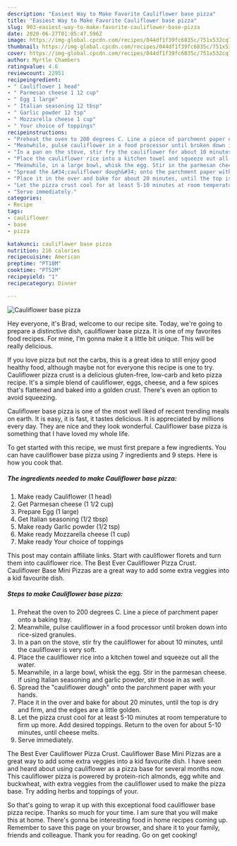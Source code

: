 ```yaml
---
description: "Easiest Way to Make Favorite Cauliflower base pizza"
title: "Easiest Way to Make Favorite Cauliflower base pizza"
slug: 903-easiest-way-to-make-favorite-cauliflower-base-pizza
date: 2020-06-27T01:05:47.596Z
image: https://img-global.cpcdn.com/recipes/044df1f39fc6835c/751x532cq70/cauliflower-base-pizza-recipe-main-photo.jpg
thumbnail: https://img-global.cpcdn.com/recipes/044df1f39fc6835c/751x532cq70/cauliflower-base-pizza-recipe-main-photo.jpg
cover: https://img-global.cpcdn.com/recipes/044df1f39fc6835c/751x532cq70/cauliflower-base-pizza-recipe-main-photo.jpg
author: Myrtle Chambers
ratingvalue: 4.6
reviewcount: 22951
recipeingredient:
- " Cauliflower 1 head"
- " Parmesan cheese 1 12 cup"
- " Egg 1 large"
- " Italian seasoning 12 tbsp"
- " Garlic powder 12 tsp"
- " Mozzarella cheese 1 cup"
- " Your choice of toppings"
recipeinstructions:
- "Preheat the oven to 200 degrees C. Line a piece of parchment paper onto a baking tray."
- "Meanwhile, pulse cauliflower in a food processor until broken down into rice-sized granules."
- "In a pan on the stove, stir fry the cauliflower for about 10 minutes, until the cauliflower is very soft."
- "Place the cauliflower rice into a kitchen towel and squeeze out all the water."
- "Meanwhile, in a large bowl, whisk the egg. Stir in the parmesan cheese. If using Italian seasoning and garlic powder, stir those in as well."
- "Spread the &#34;cauliflower dough&#34; onto the parchment paper with your hands."
- "Place it in the over and bake for about 20 minutes, until the top is dry and firm, and the edges are a little golden."
- "Let the pizza crust cool for at least 5-10 minutes at room temperature to firm up more. Add desired toppings. Return to the oven for about 5-10 minutes, until cheese melts."
- "Serve immediately."
categories:
- Recipe
tags:
- cauliflower
- base
- pizza

katakunci: cauliflower base pizza 
nutrition: 216 calories
recipecuisine: American
preptime: "PT18M"
cooktime: "PT52M"
recipeyield: "1"
recipecategory: Dinner

---
```



![Cauliflower base pizza](https://img-global.cpcdn.com/recipes/044df1f39fc6835c/751x532cq70/cauliflower-base-pizza-recipe-main-photo.jpg)

Hey everyone, it's Brad, welcome to our recipe site. Today, we're going to prepare a distinctive dish, cauliflower base pizza. It is one of my favorites food recipes. For mine, I'm gonna make it a little bit unique. This will be really delicious.

If you love pizza but not the carbs, this is a great idea to still enjoy good healthy food, although maybe not for everyone this recipe is one to try. Cauliflower pizza crust is a delicious gluten-free, low-carb and keto pizza recipe. It&#39;s a simple blend of cauliflower, eggs, cheese, and a few spices that&#39;s flattened and baked into a golden crust. There&#39;s even an option to avoid squeezing.

Cauliflower base pizza is one of the most well liked of recent trending meals on earth. It is easy, it is fast, it tastes delicious. It is appreciated by millions every day. They are nice and they look wonderful. Cauliflower base pizza is something that I have loved my whole life.


To get started with this recipe, we must first prepare a few ingredients. You can have cauliflower base pizza using 7 ingredients and 9 steps. Here is how you cook that.

<!--inarticleads1-->

##### The ingredients needed to make Cauliflower base pizza:

1. Make ready  Cauliflower (1 head)
1. Get  Parmesan cheese (1 1/2 cup)
1. Prepare  Egg (1 large)
1. Get  Italian seasoning (1/2 tbsp)
1. Make ready  Garlic powder (1/2 tsp)
1. Make ready  Mozzarella cheese (1 cup)
1. Make ready  Your choice of toppings


This post may contain affiliate links. Start with cauliflower florets and turn them into cauliflower rice. The Best Ever Cauliflower Pizza Crust. Cauliflower Base Mini Pizzas are a great way to add some extra veggies into a kid favourite dish. 

<!--inarticleads2-->

##### Steps to make Cauliflower base pizza:

1. Preheat the oven to 200 degrees C. Line a piece of parchment paper onto a baking tray.
1. Meanwhile, pulse cauliflower in a food processor until broken down into rice-sized granules.
1. In a pan on the stove, stir fry the cauliflower for about 10 minutes, until the cauliflower is very soft.
1. Place the cauliflower rice into a kitchen towel and squeeze out all the water.
1. Meanwhile, in a large bowl, whisk the egg. Stir in the parmesan cheese. If using Italian seasoning and garlic powder, stir those in as well.
1. Spread the &#34;cauliflower dough&#34; onto the parchment paper with your hands.
1. Place it in the over and bake for about 20 minutes, until the top is dry and firm, and the edges are a little golden.
1. Let the pizza crust cool for at least 5-10 minutes at room temperature to firm up more. Add desired toppings. Return to the oven for about 5-10 minutes, until cheese melts.
1. Serve immediately.


The Best Ever Cauliflower Pizza Crust. Cauliflower Base Mini Pizzas are a great way to add some extra veggies into a kid favourite dish. I have seen and heard about using cauliflower as a pizza base for several months now. This cauliflower pizza is powered by protein-rich almonds, egg white and buckwheat, with extra veggies from the cauliflower used to make the pizza base. Try adding herbs and toppings of your. 

So that's going to wrap it up with this exceptional food cauliflower base pizza recipe. Thanks so much for your time. I am sure that you will make this at home. There's gonna be interesting food in home recipes coming up. Remember to save this page on your browser, and share it to your family, friends and colleague. Thank you for reading. Go on get cooking!
